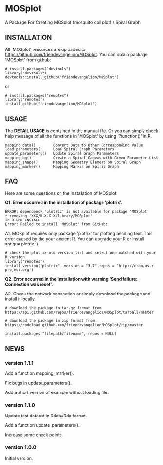 # MOSplot
A Package For Creating MOSplot (mosquito coil plot) / Spiral Graph

## INSTALLATION
All 'MOSplot' resources are uploaded to https://github.com/friendevangelion/MOSplot. You can obtain package 'MOSplot' from github:

```
# install.packages("devtools")
library("devtools")
devtools::install_github("friendevangelion/MOSplot")
```

or

```
# install.packages("remotes")
library("remotes")
install_github("friendevangelion/MOSplot")
```

## USAGE

The **DETAIL USAGE** is contained in the manual file. Or you can simply check help message of all the functions in 'MOSplot' by using '?function()' in R.

```
mapping_data()        Convert Data to Other Corresponding Value
load_parameters()     Load Spiral Graph Parameters
update_parameters()   Update Spiral Graph Parameters
mapping_bg()          Create a Spiral Canvas with Given Parameter List
mapping_shape()       Mapping Geometry Element on Spiral Graph
mapping_marker()      Mapping Marker on Spiral Graph
```

## FAQ 

Here are some questions on the installation of MOSplot: 

**Q1. Error occurred in the installation of package 'plotrix'.**

```
ERROR: dependency 'plotrix' is not available for package 'MOSplot'
* removing 'XXX/R-X.X.X/library/MOSplot'
In R CMD INSTALL
Error: Failed to install 'MOSplot' from GitHub:
```

A1. MOSplot requires only package 'plotrix' for plotting bending text. This error caused by the your ancient R. You can upgrade your R or install antique plotrix :)

```
# check the plotrix old version list and select one matched with your R version
library("remotes")
install_version("plotrix", version = "3.7",repos = "http://cran.us.r-project.org")
```

**Q2. Error occurred in the installation with warning 'Send failure: Connection was reset'.**


A2. Check the network connection or simply download the package and install it locally.


```
# download the package in tar.gz format from https://api.github.com/repos/friendevangelion/MOSplot/tarball/master

# download the package in zip format from https://codeload.github.com/friendevangelion/MOSplot/zip/master

install.packages("filepath/filename", repos = NULL)

```

## NEWS

### version 1.1.1

Add a function mapping_marker().

Fix bugs in update_parameters().

Add a short version of example without loading file.

### version 1.1.0

Update test dataset in Rdata/Rda format.

Add a function update_parameters().

Increase some check points.

### version 1.0.0

Initial version.
